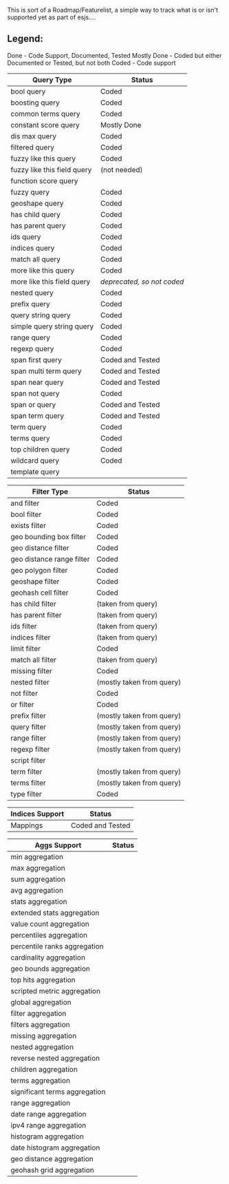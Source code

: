 This is sort of a Roadmap/Featurelist, a simple way to track what is or isn't supported
yet as part of esjs....

Legend:
------
Done - Code Support, Documented, Tested
Mostly Done - Coded but either Documented or Tested, but not both
Coded - Code support



Query Type                    | Status
------------------------------|-----------
bool query                    | Coded
boosting query                | Coded
common terms query            | Coded
constant score query          | Mostly Done
dis max query                 | Coded
filtered query                | Coded
fuzzy like this query         | Coded
fuzzy like this field query   | (not needed)
function score query          |
fuzzy query                   | Coded
geoshape query                | Coded
has child query               | Coded
has parent query              | Coded
ids query                     | Coded
indices query                 | Coded
match all query               | Coded
more like this query          | Coded
more like this field query    | *deprecated, so not coded*
nested query                  | Coded
prefix query                  | Coded
query string query            | Coded
simple query string query     | Coded
range query                   | Coded
regexp query                  | Coded
span first query              | Coded and Tested
span multi term query         | Coded and Tested
span near query               | Coded and Tested
span not query                | Coded
span or query                 | Coded and Tested
span term query               | Coded and Tested
term query                    | Coded
terms query                   | Coded
top children query            | Coded
wildcard query                | Coded
template query                |


Filter Type                   | Status
------------------------------|----------
and filter                    | Coded
bool filter                   | Coded
exists filter                 | Coded
geo bounding box filter       | Coded
geo distance filter           | Coded
geo distance range filter     | Coded
geo polygon filter            | Coded
geoshape filter               | Coded
geohash cell filter           | Coded
has child filter              | (taken from query)
has parent filter             | (taken from query)
ids filter                    | (taken from query)
indices filter                | (taken from query)
limit filter                  | Coded
match all filter              | (taken from query)
missing filter                | Coded
nested filter                 | (mostly taken from query)
not filter                    | Coded
or filter                     | Coded
prefix filter                 | (mostly taken from query)
query filter                  | (mostly taken from query)
range filter                  | (mostly taken from query)
regexp filter                 | (mostly taken from query)
script filter                 |
term filter                   | (mostly taken from query)
terms filter                  | (mostly taken from query)
type filter                   | Coded



Indices Support               | Status
------------------------------|----------
Mappings                      | Coded and Tested


Aggs Support                  | Status
------------------------------|----------
min aggregation               |
max aggregation               |
sum aggregation               |
avg aggregation               |
stats aggregation             |
extended stats aggregation    |
value count aggregation       |
percentiles aggregation       |
percentile ranks aggregation  |
cardinality aggregation       |
geo bounds aggregation        |
top hits aggregation          |
scripted metric aggregation   |
global aggregation            |
filter aggregation            |
filters aggregation           |
missing aggregation           |
nested aggregation            |
reverse nested aggregation    |
children aggregation          |
terms aggregation             |
significant terms aggregation |
range aggregation             |
date range aggregation        |
ipv4 range aggregation        |
histogram aggregation         |
date histogram aggregation    |
geo distance aggregation      |
geohash grid aggregation      |